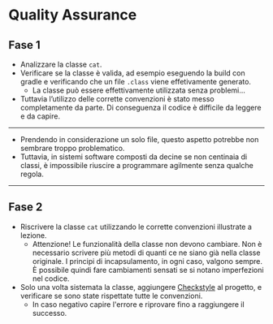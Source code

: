 # Quality Assurance

## Fase 1

* Analizzare la classe `cat`.
* Verificare se la classe è valida, ad esempio eseguendo la build con gradle e verificando che un file `.class` viene effetivamente generato.
    * La classe può essere effettivamente utilizzata senza problemi...
* Tuttavia l’utilizzo delle corrette convenzioni è stato messo completamente da parte. Di conseguenza il codice è difficile da leggere e da capire.
---
* Prendendo in considerazione un solo file, questo aspetto potrebbe non sembrare troppo problematico.
* Tuttavia, in sistemi software composti da decine se non centinaia di classi, è impossibile riuscire a programmare agilmente senza qualche regola.
---
## Fase 2

* Riscrivere la classe `cat` utilizzando le corrette convenzioni illustrate a lezione.
    * Attenzione! Le funzionalità della classe non devono cambiare.
    Non è necessario scrivere più metodi di quanti ce ne siano già nella classe originale.
    I principi di incapsulamento, in ogni caso, valgono sempre.
    È possibile quindi fare cambiamenti sensati se si notano imperfezioni nel codice.
* Solo una volta sistemata la classe, aggiungere [Checkstyle](https://unibo-lptsi-pss.github.io/08a-codestyle/#/15) al progetto, e verificare se sono state rispettate tutte le convenzioni.
    * In caso negativo capire l'errore e riprovare fino a raggiungere il successo. 

